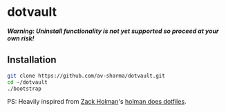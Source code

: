 # dotvault

***Warning: Uninstall functionality is not yet supported so proceed at your own risk!***

## Installation
```sh
git clone https://github.com/av-sharma/dotvault.git
cd ~/dotvault
./bootstrap
```

PS: Heavily inspired from [Zack Holman](https://github.com/holman/)'s [holman does dotfiles](https://github.com/holman/dotfiles).
